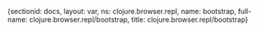 {sectionid: docs, layout: var, ns: clojure.browser.repl, name: bootstrap, full-name: clojure.browser.repl/bootstrap,
  title: clojure.browser.repl/bootstrap}
